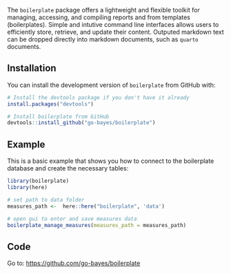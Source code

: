 
<!-- README.md is generated from README.Rmd. Please edit that file -->

The `boilerplate` package offers a lightweight and flexible toolkit for
managing, accessing, and compiling reports and from templates
(boilerplates). Simple and intutive command line interfaces allows users
to efficiently store, retrieve, and update their content. Outputed
markdown text can be dropped directly into markdown documents, such as
`quarto` documents.

## Installation

You can install the development version of `boilerplate` from GitHub
with:

``` r
# Install the devtools package if you don't have it already
install.packages("devtools")

# Install boilerplate from GitHub
devtools::install_github("go-bayes/boilerplate")
```

## Example

This is a basic example that shows you how to connect to the boilerplate
database and create the necessary tables:

``` r
library(boilerplate)
library(here)

# set path to data folder
measures_path <-  here::here("boilerplate", 'data')

# open gui to enter and save measures data
boilerplate_manage_measures(measures_path = measures_path)
```

## Code

Go to: <https://github.com/go-bayes/boilerplate>
